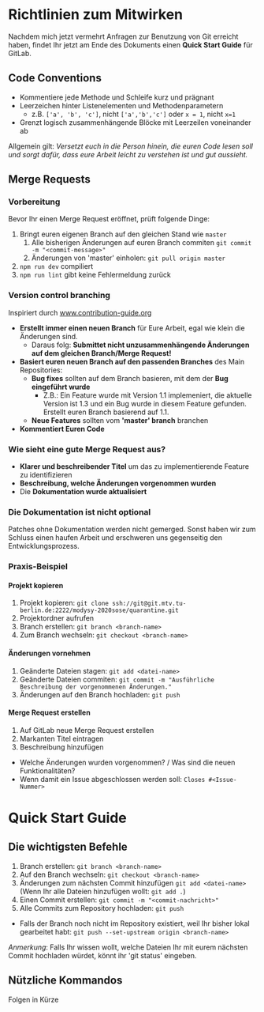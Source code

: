 # Richtlinien zum Mitwirken

Nachdem mich jetzt vermehrt Anfragen zur Benutzung von Git erreicht haben, findet Ihr jetzt am Ende des Dokuments einen __Quick Start Guide__ für GitLab.

## Code Conventions
* Kommentiere jede Methode und Schleife kurz und prägnant
* Leerzeichen hinter Listenelementen und Methodenparametern
  * z.B. `['a', 'b', 'c']`, nicht `['a','b','c']` oder `x = 1`, nicht `x=1`
* Grenzt logisch zusammenhängende Blöcke mit Leerzeilen voneinander ab

Allgemein gilt: _Versetzt euch in die Person hinein, die euren Code lesen soll und sorgt dafür, dass eure Arbeit leicht zu verstehen ist und gut aussieht._


## Merge Requests
### Vorbereitung
Bevor Ihr einen Merge Request eröffnet, prüft folgende Dinge:
1. Bringt euren eigenen Branch auf den gleichen Stand wie `master`
	1. Alle bisherigen Änderungen auf euren Branch commiten `git commit -m "<commit-message>"`
	2. Änderungen von 'master' einholen: `git pull origin master`
2. `npm run dev` compiliert
3. `npm run lint` gibt keine Fehlermeldung zurück


### Version control branching

Inspiriert durch <a href="www.contribution-guide.org">www.contribution-guide.org</a>

* __Erstellt immer einen neuen Branch__ für Eure Arbeit, egal wie klein die Änderungen sind.
  * Daraus folg: __Submittet nicht unzusammenhängende Änderungen auf dem gleichen Branch/Merge Request!__
* __Basiert euren neuen Branch auf den passenden Branches__ des Main Repositories:
  * __Bug fixes__ sollten auf dem Branch basieren, mit dem der __Bug eingeführt wurde__
    * Z.B.: Ein Feature wurde mit Version 1.1 implemeniert, die aktuelle Version ist 1.3 und ein Bug wurde in diesem Feature gefunden. Erstellt euren Branch basierend auf 1.1.
  * __Neue Features__ sollten vom __'master' branch__ branchen
* __Kommentiert Euren Code__


### Wie sieht eine gute Merge Request aus?
* __Klarer und beschreibender Titel__ um das zu implementierende Feature zu identifizieren
* __Beschreibung, welche Änderungen vorgenommen wurden__
* Die __Dokumentation wurde aktualisiert__


### Die Dokumentation ist nicht optional
Patches ohne Dokumentation werden nicht gemerged. Sonst haben wir zum Schluss einen haufen Arbeit und erschweren uns gegenseitig den Entwicklungsprozess.


### Praxis-Beispiel
#### Projekt kopieren
1. Projekt kopieren: `git clone ssh://git@git.mtv.tu-berlin.de:2222/modysy-2020sose/quarantine.git`
2. Projektordner aufrufen
3. Branch erstellen: `git branch <branch-name>`
4. Zum Branch wechseln: `git checkout <branch-name>` 

#### Änderungen vornehmen
1. Geänderte Dateien stagen: `git add <datei-name>`
2. Geänderte Dateien commiten: `git commit -m "Ausführliche Beschreibung der vorgenommenen Änderungen."`
3. Änderungen auf den Branch hochladen: `git push`

#### Merge Request erstellen
1. Auf GitLab neue Merge Request erstellen
2. Markanten Titel eintragen
3. Beschreibung hinzufügen
  * Welche Änderungen wurden vorgenommen? / Was sind die neuen Funktionalitäten?
  * Wenn damit ein Issue abgeschlossen werden soll: `Closes #<Issue-Nummer>`


# Quick Start Guide
## Die wichtigsten Befehle
1. Branch erstellen: `git branch <branch-name>`
2. Auf den Branch wechseln: `git checkout <branch-name>`
3. Änderungen zum nächsten Commit hinzufügen `git add <datei-name>` (Wenn Ihr alle Dateien hinzufügen wollt: `git add .`)
4. Einen Commit erstellen: `git commit -m "<commit-nachricht>"`
5. Alle Commits zum Repository hochladen: `git push`
  * Falls der Branch noch nicht im Repository existiert, weil Ihr bisher lokal gearbeitet habt: `git push --set-upstream origin <branch-name>`

_Anmerkung_: Falls Ihr wissen wollt, welche Dateien Ihr mit eurem nächsten Commit hochladen würdet, könnt ihr 'git status' eingeben.

## Nützliche Kommandos
Folgen in Kürze